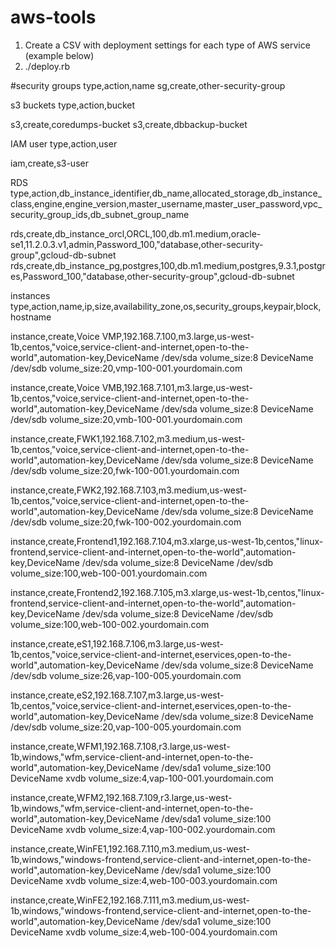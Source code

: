 aws-tools
=========

1.  Create a CSV with deployment settings for each type of AWS service (example below)
2.  ./deploy.rb 




#security groups
type,action,name
sg,create,other-security-group
 
s3 buckets
type,action,bucket

s3,create,coredumps-bucket
s3,create,dbbackup-bucket
 
IAM user
type,action,user

iam,create,s3-user
 
RDS
type,action,db_instance_identifier,db_name,allocated_storage,db_instance_class,engine,engine_version,master_username,master_user_password,vpc_security_group_ids,db_subnet_group_name

rds,create,db_instance_orcl,ORCL,100,db.m1.medium,oracle-se1,11.2.0.3.v1,admin,Password_100,"database,other-security-group",gcloud-db-subnet
rds,create,db_instance_pg,postgres,100,db.m1.medium,postgres,9.3.1,postgres,Password_100,"database,other-security-group",gcloud-db-subnet
 
instances
type,action,name,ip,size,availability_zone,os,security_groups,keypair,block,hostname
 
instance,create,Voice VMP,192.168.7.100,m3.large,us-west-1b,centos,"voice,service-client-and-internet,open-to-the-world",automation-key,DeviceName /dev/sda volume_size:8 DeviceName /dev/sdb volume_size:20,vmp-100-001.yourdomain.com
 
instance,create,Voice VMB,192.168.7.101,m3.large,us-west-1b,centos,"voice,service-client-and-internet,open-to-the-world",automation-key,DeviceName /dev/sda volume_size:8 DeviceName /dev/sdb volume_size:20,vmb-100-001.yourdomain.com
 
instance,create,FWK1,192.168.7.102,m3.medium,us-west-1b,centos,"voice,service-client-and-internet,open-to-the-world",automation-key,DeviceName /dev/sda volume_size:8 DeviceName /dev/sdb volume_size:20,fwk-100-001.yourdomain.com
 
instance,create,FWK2,192.168.7.103,m3.medium,us-west-1b,centos,"voice,service-client-and-internet,open-to-the-world",automation-key,DeviceName /dev/sda volume_size:8 DeviceName /dev/sdb volume_size:20,fwk-100-002.yourdomain.com
 
instance,create,Frontend1,192.168.7.104,m3.xlarge,us-west-1b,centos,"linux-frontend,service-client-and-internet,open-to-the-world",automation-key,DeviceName /dev/sda volume_size:8 DeviceName /dev/sdb volume_size:100,web-100-001.yourdomain.com
 
instance,create,Frontend2,192.168.7.105,m3.xlarge,us-west-1b,centos,"linux-frontend,service-client-and-internet,open-to-the-world",automation-key,DeviceName /dev/sda volume_size:8 DeviceName /dev/sdb volume_size:100,web-100-002.yourdomain.com
 
instance,create,eS1,192.168.7.106,m3.large,us-west-1b,centos,"voice,service-client-and-internet,eservices,open-to-the-world",automation-key,DeviceName /dev/sda volume_size:8 DeviceName /dev/sdb volume_size:26,vap-100-005.yourdomain.com
 
instance,create,eS2,192.168.7.107,m3.large,us-west-1b,centos,"voice,service-client-and-internet,eservices,open-to-the-world",automation-key,DeviceName /dev/sda volume_size:8 DeviceName /dev/sdb volume_size:20,vap-100-005.yourdomain.com
 
instance,create,WFM1,192.168.7.108,r3.large,us-west-1b,windows,"wfm,service-client-and-internet,open-to-the-world",automation-key,DeviceName /dev/sda1 volume_size:100 DeviceName xvdb volume_size:4,vap-100-001.yourdomain.com
 
instance,create,WFM2,192.168.7.109,r3.large,us-west-1b,windows,"wfm,service-client-and-internet,open-to-the-world",automation-key,DeviceName /dev/sda1 volume_size:100 DeviceName xvdb volume_size:4,vap-100-002.yourdomain.com
 
instance,create,WinFE1,192.168.7.110,m3.medium,us-west-1b,windows,"windows-frontend,service-client-and-internet,open-to-the-world",automation-key,DeviceName /dev/sda1 volume_size:100 DeviceName xvdb volume_size:4,web-100-003.yourdomain.com
 
instance,create,WinFE2,192.168.7.111,m3.medium,us-west-1b,windows,"windows-frontend,service-client-and-internet,open-to-the-world",automation-key,DeviceName /dev/sda1 volume_size:100 DeviceName xvdb volume_size:4,web-100-004.yourdomain.com
